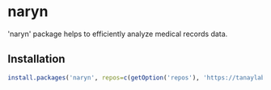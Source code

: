 naryn
=====

'naryn' package helps to efficiently analyze medical records data.

Installation
------------

``` r
install.packages('naryn', repos=c(getOption('repos'), 'https://tanaylab.bitbucket.io/repo'))
```
